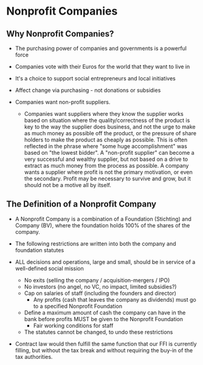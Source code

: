 # Nonprofit Companies

## Why Nonprofit Companies?

* The purchasing power of companies and governments is a powerful force
* Companies vote with their Euros for the world that they want to live in
* It's a choice to support social entrepreneurs and local initiatives

* Affect change via purchasing - not donations or subsidies

* Companies want non-profit suppliers.
  * Companies want suppliers where they know the supplier works based on situation where the quality/correctness of
the product is key to the way the supplier does business, and not the urge to 
make as much money as possible off the product, or the pressure of share holders
to make the product as cheaply as possible. This is often reflected in the phrase
where "some huge accomplishment" was based on "the lowest bidder". A "non-profit 
supplier" can become a very successful and wealthy supplier, but not based on a drive to extract as much money from the process as possible. A company wants a supplier where profit is not the primary motivation, or even the secondary.  Profit may be necessary to survive and grow, but it should not be a motive all by itself.

## The Definition of a Nonprofit Company

*	A Nonprofit Company is a combination of a Foundation (Stichting) and Company (BV), where the foundation holds 100% of the shares of the company.
*	The following restrictions are written into both the company and foundation statutes
  * ALL decisions and operations, large and small, should be in service of a well-defined social mission
	 *	No exits (selling the company / acquisition-mergers / IPO)
	 *	No investors (no angel, no VC, no impact, limited subsidies?)
	 *	Cap on salaries of staff (including the founders and director)
         *	Any profits (cash that leaves the company as dividends) must go to a specified Nonprofit Foundation
	 *	Define a maximum amount of cash the company can have in the bank before profits MUST be given to the Nonprofit Foundation 
         *	Fair working conditions for staff
	 *	The statutes cannot be changed, to undo these restrictions

* Contract law would then fulfill the same function that our FFI is currently filling, but without the tax break and without requiring the buy-in of the tax authorities. 
